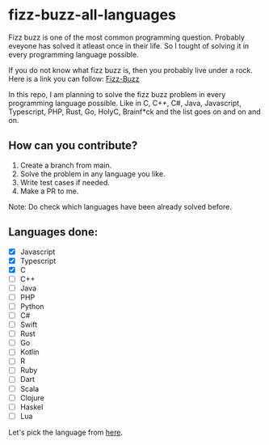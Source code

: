 # fizz-buzz-all-languages

Fizz buzz is one of the most common programming question. Probably eveyone has solved it atleast once in their life. So I tought of solving it in every programming language possible.

If you do not know what fizz buzz is, then you probably live under a rock. Here is a link you can follow: [Fizz-Buzz](https://wiki.c2.com/?FizzBuzzTest)

In this repo, I am planning to solve the fizz buzz problem in every programming language possible. Like in C, C++, C#, Java, Javascript, Typescript, PHP, Rust, Go, HolyC, Brainf\*ck and the list goes on and on and on.

## How can you contribute?

1. Create a branch from main.
2. Solve the problem in any language you like.
3. Write test cases if needed.
4. Make a PR to me.

Note: Do check which languages have been already solved before.

## Languages done:
- [x] Javascript
- [x] Typescript
- [x] C
- [ ] C++
- [ ] Java
- [ ] PHP
- [ ] Python
- [ ] C#
- [ ] Swift
- [ ] Rust
- [ ] Go
- [ ] Kotlin
- [ ] R
- [ ] Ruby
- [ ] Dart
- [ ] Scala
- [ ] Clojure
- [ ] Haskel
- [ ] Lua

Let's pick the language from [here](https://en.wikipedia.org/wiki/List_of_programming_languages).
